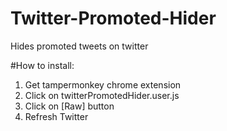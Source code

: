 # Twitter-Promoted-Hider
Hides promoted tweets on twitter

#How to install:
1. Get tampermonkey chrome extension
2. Click on twitterPromotedHider.user.js
3. Click on [Raw] button
4. Refresh Twitter
